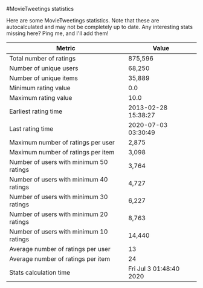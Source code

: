 #MovieTweetings statistics

Here are some MovieTweetings statistics. Note that these are autocalculated and may not be completely up to date. Any interesting stats missing here? Ping me, and I'll add them!

Metric | Value
--- | ---
Total number of ratings                 | 875,596
Number of unique users                  | 68,250
Number of unique items                  | 35,889
Minimum rating value                    | 0.0
Maximum rating value                    | 10.0
Earliest rating time                    | 2013-02-28 15:38:27
Last rating time                        | 2020-07-03 03:30:49
Maximum number of ratings per user      | 2,875
Maximum number of ratings per item      | 3,098
Number of users with minimum 50 ratings | 3,764
Number of users with minimum 40 ratings | 4,727
Number of users with minimum 30 ratings | 6,227
Number of users with minimum 20 ratings | 8,763
Number of users with minimum 10 ratings | 14,440
Average number of ratings per user      | 13
Average number of ratings per item      | 24
Stats calculation time                  | Fri Jul  3 01:48:40 2020

